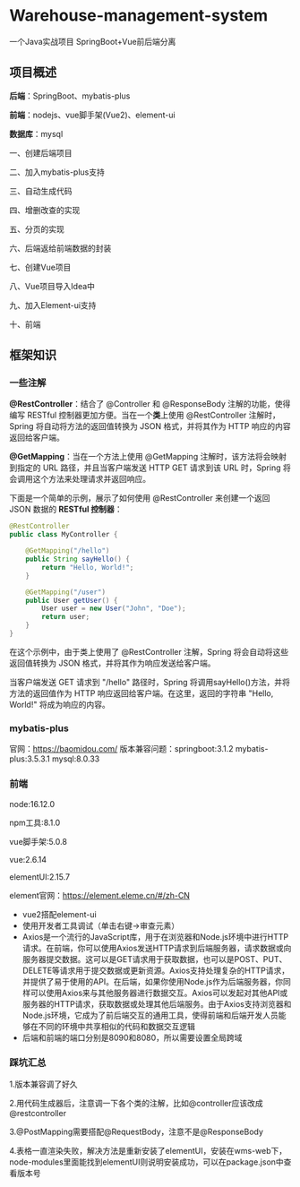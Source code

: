 # Warehouse-management-system
一个Java实战项目 SpringBoot+Vue前后端分离
## 项目概述
**后端**：SpringBoot、mybatis-plus

**前端**：nodejs、vue脚手架(Vue2)、element-ui

**数据库**：mysql

一、创建后端项目

二、加入mybatis-plus支持

三、自动生成代码

四、增删改查的实现

五、分页的实现

六、后端返给前端数据的封装

七、创建Vue项目

八、Vue项目导入Idea中

九、加入Element-ui支持

十、前端
## 框架知识
### 一些注解
**@RestController**：结合了 @Controller 和 @ResponseBody 注解的功能，使得编写 RESTful 控制器更加方便。当在一个**类**上使用 @RestController 注解时，Spring 将自动将方法的返回值转换为 JSON 格式，并将其作为 HTTP 响应的内容返回给客户端。

**@GetMapping**：当在一个方法上使用 @GetMapping 注解时，该方法将会映射到指定的 URL 路径，并且当客户端发送 HTTP GET 请求到该 URL 时，Spring 将会调用这个方法来处理请求并返回响应。

下面是一个简单的示例，展示了如何使用 @RestController 来创建一个返回 JSON 数据的 **RESTful 控制器**：

```java
@RestController
public class MyController {

    @GetMapping("/hello")
    public String sayHello() {
        return "Hello, World!";
    }

    @GetMapping("/user")
    public User getUser() {
        User user = new User("John", "Doe");
        return user;
    }
}
```

在这个示例中，由于类上使用了 @RestController 注解，Spring 将会自动将这些返回值转换为 JSON 格式，并将其作为响应发送给客户端。

当客户端发送 GET 请求到 "/hello" 路径时，Spring 将调用sayHello()方法，并将方法的返回值作为 HTTP 响应返回给客户端。在这里，返回的字符串 "Hello, World!" 将成为响应的内容。

### mybatis-plus
官网：https://baomidou.com/
版本兼容问题：springboot:3.1.2 mybatis-plus:3.5.3.1 mysql:8.0.33

### 前端
node:16.12.0

npm工具:8.1.0

vue脚手架:5.0.8

vue:2.6.14

elementUI:2.15.7

element官网：https://element.eleme.cn/#/zh-CN

- vue2搭配element-ui
- 使用开发者工具调试（单击右键->审查元素）
- Axios是一个流行的JavaScript库，用于在浏览器和Node.js环境中进行HTTP请求。在前端，你可以使用Axios发送HTTP请求到后端服务器，请求数据或向服务器提交数据。这可以是GET请求用于获取数据，也可以是POST、PUT、DELETE等请求用于提交数据或更新资源。Axios支持处理复杂的HTTP请求，并提供了易于使用的API。在后端，如果你使用Node.js作为后端服务器，你同样可以使用Axios来与其他服务器进行数据交互。Axios可以发起对其他API或服务器的HTTP请求，获取数据或处理其他后端服务。由于Axios支持浏览器和Node.js环境，它成为了前后端交互的通用工具，使得前端和后端开发人员能够在不同的环境中共享相似的代码和数据交互逻辑
- 后端和前端的端口分别是8090和8080，所以需要设置全局跨域

### 踩坑汇总
1.版本兼容调了好久

2.用代码生成器后，注意调一下各个类的注解，比如@controller应该改成@restcontroller

3.@PostMapping需要搭配@RequestBody，注意不是@ResponseBody

4.表格一直渲染失败，解决方法是重新安装了elementUI，安装在wms-web下，node-modules里面能找到elementUI则说明安装成功，可以在package.json中查看版本号

